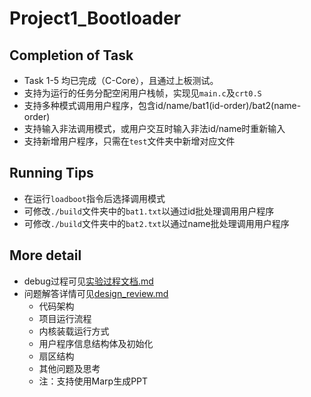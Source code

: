 # Project1_Bootloader
## Completion of Task
+ Task 1-5 均已完成（C-Core），且通过上板测试。
+ 支持为运行的任务分配空闲用户栈帧，实现见`main.c`及`crt0.S`
+ 支持多种模式调用用户程序，包含id/name/bat1(id-order)/bat2(name-order)
+ 支持输入非法调用模式，或用户交互时输入非法id/name时重新输入
+ 支持新增用户程序，只需在`test`文件夹中新增对应文件

## Running Tips
+ 在运行`loadboot`指令后选择调用模式
+ 可修改`./build`文件夹中的`bat1.txt`以通过id批处理调用用户程序
+ 可修改`./build`文件夹中的`bat2.txt`以通过name批处理调用用户程序


## More detail
+ debug过程可见[实验过程文档.md](实验过程文档.md)
+ 问题解答详情可见[design_review.md](design_review.md)
  + 代码架构
  + 项目运行流程
  + 内核装载运行方式
  + 用户程序信息结构体及初始化
  + 扇区结构
  + 其他问题及思考
  + 注：支持使用Marp生成PPT
